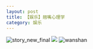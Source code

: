 ```yaml
---
layout: post
title: 【娱乐】翘嘴心理学
category: 娱乐
---
```

![story_new_final](http://s9mfxrgoy.hd-bkt.clouddn.com/img/story_new_final_0322.png)
![](http://s9mfxrgoy.hd-bkt.clouddn.com/img/entertainment-0320-1new.png)
![wanshan](http://s9mfxrgoy.hd-bkt.clouddn.com/img/wanshan.png)
